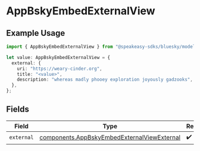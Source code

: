 # AppBskyEmbedExternalView

## Example Usage

```typescript
import { AppBskyEmbedExternalView } from "@speakeasy-sdks/bluesky/models/components";

let value: AppBskyEmbedExternalView = {
  external: {
    uri: "https://weary-cinder.org",
    title: "<value>",
    description: "whereas madly phooey exploration joyously gadzooks",
  },
};
```

## Fields

| Field                                                                                                      | Type                                                                                                       | Required                                                                                                   | Description                                                                                                |
| ---------------------------------------------------------------------------------------------------------- | ---------------------------------------------------------------------------------------------------------- | ---------------------------------------------------------------------------------------------------------- | ---------------------------------------------------------------------------------------------------------- |
| `external`                                                                                                 | [components.AppBskyEmbedExternalViewExternal](../../models/components/appbskyembedexternalviewexternal.md) | :heavy_check_mark:                                                                                         | N/A                                                                                                        |